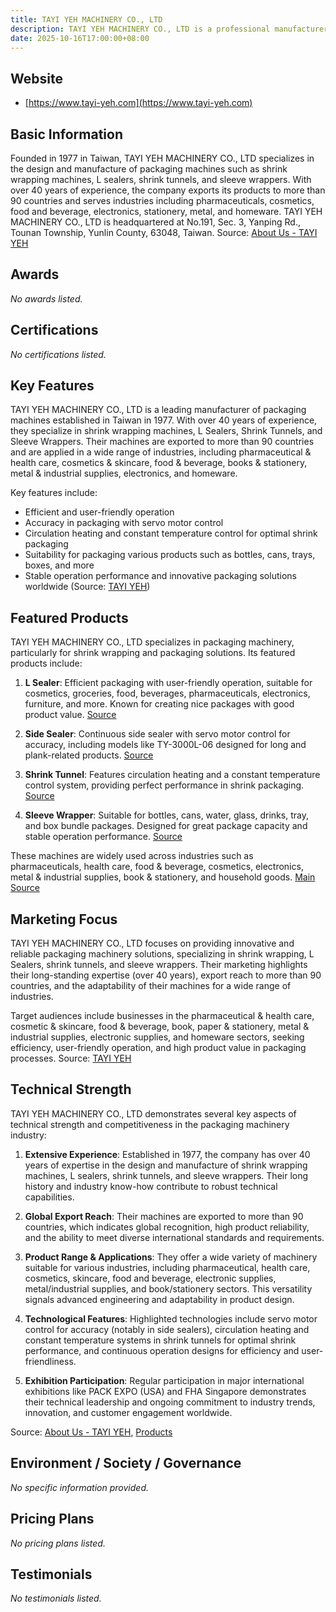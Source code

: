 ```yaml
---
title: TAYI YEH MACHINERY CO., LTD
description: TAYI YEH MACHINERY CO., LTD is a professional manufacturer of shrink wrapping and packaging machines, offering innovative solutions for a wide range of industries worldwide.
date: 2025-10-16T17:00:00+08:00
---
```


## Website

- [https://www.tayi-yeh.com](https://www.tayi-yeh.com)

## Basic Information

Founded in 1977 in Taiwan, TAYI YEH MACHINERY CO., LTD specializes in the design and manufacture of packaging machines such as shrink wrapping machines, L sealers, shrink tunnels, and sleeve wrappers. With over 40 years of experience, the company exports its products to more than 90 countries and serves industries including pharmaceuticals, cosmetics, food and beverage, electronics, stationery, metal, and homeware. TAYI YEH MACHINERY CO., LTD is headquartered at No.191, Sec. 3, Yanping Rd., Tounan Township, Yunlin County, 63048, Taiwan.
Source: [About Us - TAYI YEH](https://www.tayi-yeh.com/en/about/aboutus)

## Awards

_No awards listed._

## Certifications

_No certifications listed._

## Key Features

TAYI YEH MACHINERY CO., LTD is a leading manufacturer of packaging machines established in Taiwan in 1977. With over 40 years of experience, they specialize in shrink wrapping machines, L Sealers, Shrink Tunnels, and Sleeve Wrappers. Their machines are exported to more than 90 countries and are applied in a wide range of industries, including pharmaceutical & health care, cosmetics & skincare, food & beverage, books & stationery, metal & industrial supplies, electronics, and homeware.

Key features include:
- Efficient and user-friendly operation
- Accuracy in packaging with servo motor control
- Circulation heating and constant temperature control for optimal shrink packaging
- Suitability for packaging various products such as bottles, cans, trays, boxes, and more
- Stable operation performance and innovative packaging solutions worldwide
(Source: [TAYI YEH](https://www.tayi-yeh.com))

## Featured Products

TAYI YEH MACHINERY CO., LTD specializes in packaging machinery, particularly for shrink wrapping and packaging solutions. Its featured products include:

1. **L Sealer**: Efficient packaging with user-friendly operation, suitable for cosmetics, groceries, food, beverages, pharmaceuticals, electronics, furniture, and more. Known for creating nice packages with good product value.
   [Source](https://www.tayi-yeh.com/en/product-cate-first/l-sealer)

2. **Side Sealer**: Continuous side sealer with servo motor control for accuracy, including models like TY-3000L-06 designed for long and plank-related products.
   [Source](https://www.tayi-yeh.com/en/product-cate-first/side-sealer)

3. **Shrink Tunnel**: Features circulation heating and a constant temperature control system, providing perfect performance in shrink packaging.
   [Source](https://www.tayi-yeh.com/en/product-cate-first/shrink-tunnel)

4. **Sleeve Wrapper**: Suitable for bottles, cans, water, glass, drinks, tray, and box bundle packages. Designed for great package capacity and stable operation performance.
   [Source](https://www.tayi-yeh.com/en/product-cate-first/sleeve-wrapper)

These machines are widely used across industries such as pharmaceuticals, health care, food & beverage, cosmetics, electronics, metal & industrial supplies, book & stationery, and household goods.
[Main Source](https://www.tayi-yeh.com/en/products)

## Marketing Focus

TAYI YEH MACHINERY CO., LTD focuses on providing innovative and reliable packaging machinery solutions, specializing in shrink wrapping, L Sealers, shrink tunnels, and sleeve wrappers. Their marketing highlights their long-standing expertise (over 40 years), export reach to more than 90 countries, and the adaptability of their machines for a wide range of industries.

Target audiences include businesses in the pharmaceutical & health care, cosmetic & skincare, food & beverage, book, paper & stationery, metal & industrial supplies, electronic supplies, and homeware sectors, seeking efficiency, user-friendly operation, and high product value in packaging processes.
Source: [TAYI YEH](https://www.tayi-yeh.com)

## Technical Strength

TAYI YEH MACHINERY CO., LTD demonstrates several key aspects of technical strength and competitiveness in the packaging machinery industry:

1. **Extensive Experience**: Established in 1977, the company has over 40 years of expertise in the design and manufacture of shrink wrapping machines, L sealers, shrink tunnels, and sleeve wrappers. Their long history and industry know-how contribute to robust technical capabilities.

2. **Global Export Reach**: Their machines are exported to more than 90 countries, which indicates global recognition, high product reliability, and the ability to meet diverse international standards and requirements.

3. **Product Range & Applications**: They offer a wide variety of machinery suitable for various industries, including pharmaceutical, health care, cosmetics, skincare, food and beverage, electronic supplies, metal/industrial supplies, and book/stationery sectors. This versatility signals advanced engineering and adaptability in product design.

4. **Technological Features**: Highlighted technologies include servo motor control for accuracy (notably in side sealers), circulation heating and constant temperature systems in shrink tunnels for optimal shrink performance, and continuous operation designs for efficiency and user-friendliness.

5. **Exhibition Participation**: Regular participation in major international exhibitions like PACK EXPO (USA) and FHA Singapore demonstrates their technical leadership and ongoing commitment to industry trends, innovation, and customer engagement worldwide.

Source: [About Us - TAYI YEH](https://www.tayi-yeh.com/en/about/aboutus), [Products](https://www.tayi-yeh.com/en/products)

## Environment / Society / Governance

_No specific information provided._

## Pricing Plans

_No pricing plans listed._

## Testimonials

_No testimonials listed._
